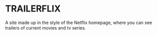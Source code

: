 # TRAILERFLIX

A site made up in the style of the Netflix homepage, where you can see trailers of current movies and tv series.
